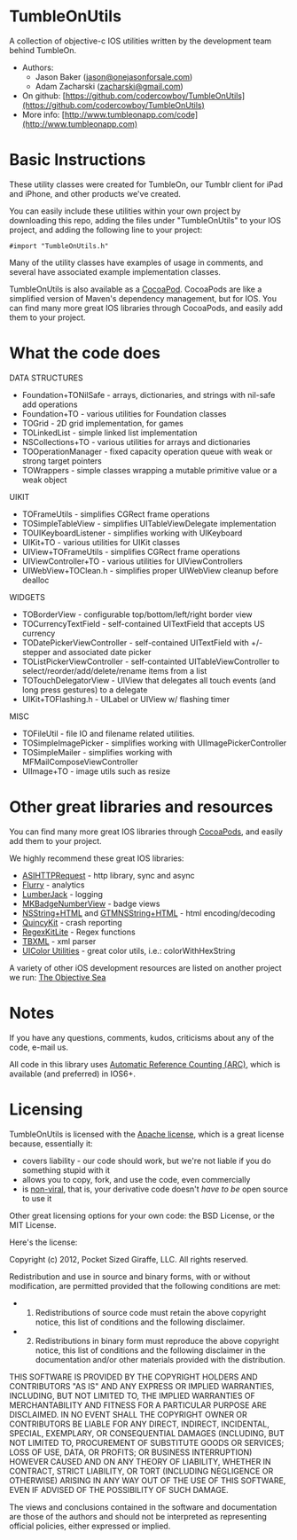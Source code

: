 TumbleOnUtils
==============

A collection of objective-c IOS utilities written by the development team behind TumbleOn. 

* Authors: 
    * Jason Baker ([jason@onejasonforsale.com](mailto:jason@onejasonforsale.com)) 
    * Adam Zacharski ([zacharski@gmail.com](mailto:zacharski@gmail.com))
* On github: [https://github.com/codercowboy/TumbleOnUtils](https://github.com/codercowboy/TumbleOnUtils)
* More info: [http://www.tumbleonapp.com/code](http://www.tumbleonapp.com)

Basic Instructions
==================

These utility classes were created for TumbleOn, our Tumblr client for iPad and iPhone, and other products we've created.

You can easily include these utilities within your own project by downloading this repo, adding the files under "TumbleOnUtils" to your IOS project, and adding the following line to your project:

    #import "TumbleOnUtils.h"

Many of the utility classes have examples of usage in comments, and several have associated example implementation classes.

TumbleOnUtils is also available as a [CocoaPod](http://cocoapods.org/?q=tumble). CocoaPods are like a simplified version of Maven's dependency management, but for IOS. You can find many more great IOS libraries through CocoaPods, and easily add them to your project.  

What the code does
==================


DATA STRUCTURES
* Foundation+TONilSafe - arrays, dictionaries, and strings with nil-safe add operations
* Foundation+TO - various utilities for Foundation classes
* TOGrid - 2D grid implementation, for games
* TOLinkedList - simple linked list implementation
* NSCollections+TO - various utilities for arrays and dictionaries
* TOOperationManager - fixed capacity operation queue with weak or strong target pointers
* TOWrappers - simple classes wrapping a mutable primitive value or a weak object

UIKIT

* TOFrameUtils - simplifies CGRect frame operations
* TOSimpleTableView - simplifies UITableViewDelegate implementation
* TOUIKeyboardListener - simplifies working with UIKeyboard
* UIKit+TO - various utilities for UIKit classes
* UIView+TOFrameUtils - simplifies CGRect frame operations
* UIViewController+TO - various utilities for UIViewControllers
* UIWebView+TOClean.h - simplifies proper UIWebView cleanup before dealloc

WIDGETS

* TOBorderView - configurable top/bottom/left/right border view
* TOCurrencyTextField - self-contained UITextField that accepts US currency
* TODatePickerViewController - self-contained UITextField with +/- stepper and associated date picker
* TOListPickerViewController - self-containted UITableViewController to select/reorder/add/delete/rename items from a list
* TOTouchDelegatorView - UIView that delegates all touch events (and long press gestures) to a delegate
* UIKit+TOFlashing.h - UILabel or UIView w/ flashing timer

MISC

* TOFileUtil - file IO and filename related utilities.
* TOSimpleImagePicker - simplifies working with UIImagePickerController
* TOSimpleMailer - simplifies working with MFMailComposeViewController
* UIImage+TO - image utils such as resize


Other great libraries and resources
===================================

You can find many more great IOS libraries through [CocoaPods](http://cocoapods.org/?q=tumble), and easily add them to your project.  


We highly recommend these great IOS libraries:

* [ASIHTTPRequest](http://allseeing-i.com/ASIHTTPRequest/) - http library, sync and async
* [Flurry](http://www.flurry.com/) - analytics
* [LumberJack](https://github.com/robbiehanson/CocoaLumberjack) - logging
* [MKBadgeNumberView](https://github.com/michaelkamprath/iPhoneMK/tree/master/Views/MKNumberBadgeView) - badge views
* [NSString+HTML](https://github.com/mwaterfall/MWFeedParser/tree/master/Classes) and [GTMNSString+HTML](http://code.google.com/p/google-toolbox-for-mac/source/browse/trunk/Foundation/?r=314) - html encoding/decoding
* [QuincyKit](http://quincykit.net/) - crash reporting
* [RegexKitLite](http://regexkit.sourceforge.net/RegexKitLite/) - Regex functions
* [TBXML](http://www.tbxml.co.uk/TBXML/TBXML_Free.html) - xml parser
* [UIColor Utilities](http://arstechnica.com/apple/2009/02/iphone-development-accessing-uicolor-components/) - great color utils, i.e.: colorWithHexString

A variety of other iOS development resources are listed on another project we run: [The Objective Sea](http://www.theobjectivesea.com)

Notes
=====

If you have any questions, comments, kudos, criticisms about any of the code, e-mail us. 

All code in this library uses [Automatic Reference Counting (ARC)](http://developer.apple.com/library/mac/#releasenotes/ObjectiveC/RN-TransitioningToARC/Introduction/Introduction.html), which is available (and preferred) in IOS6+. 

Licensing
=========

TumbleOnUtils is licensed with the [Apache license](http://en.wikipedia.org/wiki/Apache_license), which is a great license because, essentially it:

* covers liability - our code should work, but we're not liable if you do something stupid with it
* allows you to copy, fork, and use the code, even commercially
* is [non-viral](http://en.wikipedia.org/wiki/Viral_license), that is, your derivative code doesn't *have to be* open source to use it

Other great licensing options for your own code: the BSD License, or the MIT License.

Here's the license:

Copyright (c) 2012, Pocket Sized Giraffe, LLC. All rights reserved.

Redistribution and use in source and binary forms, with or without
modification, are permitted provided that the following conditions are met:
* 1. Redistributions of source code must retain the above copyright notice, this
list of conditions and the following disclaimer.
* 2. Redistributions in binary form must reproduce the above copyright notice,
this list of conditions and the following disclaimer in the documentation
and/or other materials provided with the distribution.
  
THIS SOFTWARE IS PROVIDED BY THE COPYRIGHT HOLDERS AND CONTRIBUTORS "AS IS" AND
ANY EXPRESS OR IMPLIED WARRANTIES, INCLUDING, BUT NOT LIMITED TO, THE IMPLIED
WARRANTIES OF MERCHANTABILITY AND FITNESS FOR A PARTICULAR PURPOSE ARE
DISCLAIMED. IN NO EVENT SHALL THE COPYRIGHT OWNER OR CONTRIBUTORS BE LIABLE FOR
ANY DIRECT, INDIRECT, INCIDENTAL, SPECIAL, EXEMPLARY, OR CONSEQUENTIAL DAMAGES
(INCLUDING, BUT NOT LIMITED TO, PROCUREMENT OF SUBSTITUTE GOODS OR SERVICES;
LOSS OF USE, DATA, OR PROFITS; OR BUSINESS INTERRUPTION) HOWEVER CAUSED AND
ON ANY THEORY OF LIABILITY, WHETHER IN CONTRACT, STRICT LIABILITY, OR TORT
(INCLUDING NEGLIGENCE OR OTHERWISE) ARISING IN ANY WAY OUT OF THE USE OF THIS
SOFTWARE, EVEN IF ADVISED OF THE POSSIBILITY OF SUCH DAMAGE.
  
The views and conclusions contained in the software and documentation are those
of the authors and should not be interpreted as representing official policies,
either expressed or implied.
